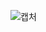 ![캡처](https://user-images.githubusercontent.com/105197501/204688909-8384a899-47e1-4118-877a-5dbfa27cbfad.PNG)
